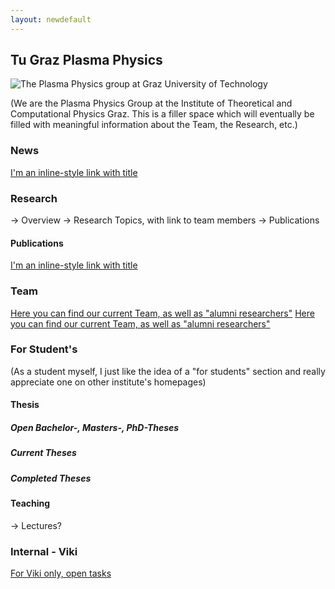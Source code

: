 ```yaml
---
layout: newdefault
---
```

## Tu Graz Plasma Physics

![The Plasma Physics group at Graz University of Technology](https://www.tugraz.at/fileadmin/_migrated/pics/4_Plasma.jpg "TUG ITPCP Plasma Group")

(We are the Plasma Physics Group at the Institute of Theoretical and Computational Physics Graz.
This is a filler space which will eventually be filled with meaningful information about the Team, the Research, etc.)

### News
<!---[Here you can find our ... news? As well as past and current events?](/news "TUG ITP Plasma News")
[Publications again](/publications "TUG ITP Plasma News")
[Here you can find our ... news? As well as past and current events?](/news.md "TUG ITP Plasma News")--->
[I'm an inline-style link with title](/newsupdates "TUG ITP Plasma Publications")

### Research

-> Overview
-> Research Topics, with link to team members
-> Publications
#### Publications
[I'm an inline-style link with title](/publications "TUG ITP Plasma Publications")

### Team
[Here you can find our current Team, as well as "alumni researchers"](/team/team "TUG ITP Plasma Group")
[Here you can find our current Team, as well as "alumni researchers"](/team "TUG ITP Plasma Group")

### For Student's

(As a student myself, I just like the idea of a "for students" section and really appreciate one on other institute's homepages)

#### Thesis 
  ##### Open Bachelor-, Masters-, PhD-Theses
  ##### Current Theses
  ##### Completed Theses
#### Teaching
-> Lectures?

<!---<a href = "/news">This is a test for a link in html</a>--->

### Internal - Viki

[For Viki only, open tasks](/opentasks "To-Do's")
